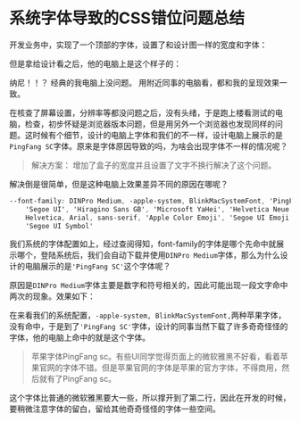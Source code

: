 # 系统字体导致的CSS错位问题总结

 开发业务中，实现了一个顶部的字体，设置了和设计图一样的宽度和字体：



但是拿给设计看之后，他的电脑上是这个样子的：



纳尼！！？ 经典的我电脑上没问题。 用附近同事的电脑看，都和我的呈现效果一致。

在核查了屏幕设置，分辨率等都没问题之后，没有头绪，于是跑上楼看测试的电脑，检查，初步怀疑是浏览器版本问题，但是用另外一个浏览器也发现同样的问题。这时候有个细节，设计的电脑上字体和我们的不一样，设计电脑上展示的是`PingFang SC`字体。原来是字体原因导致的吗，为啥会出现字体不一样的情况呢？

> 解决方案： 增加了盒子的宽度并且设置了文字不换行解决了这个问题。

解决倒是很简单，但是这种电脑上效果差异不同的原因在哪呢？

~~~css
--font-family: DINPro Medium, -apple-system, BlinkMacSystemFont, 'PingFang SC',
    'Segoe UI', 'Hiragino Sans GB', 'Microsoft YaHei', 'Helvetica Neue',
    Helvetica, Arial, sans-serif, 'Apple Color Emoji', 'Segoe UI Emoji',
    'Segoe UI Symbol'
~~~

我们系统的字体配置如上，经过查阅得知，font-family的字体是哪个先命中就展示哪个，登陆系统后，我们会自动下载并使用`DINPro Medium`字体，那么为什么设计的电脑展示的是`'PingFang SC'`这个字体呢？

原因是`DINPro Medium`字体主要是数字和符号相关的，因此可能出现一段文字命中两次的现象。效果如下：



在来看我们的系统配置，`-apple-system, BlinkMacSystemFont,`两种苹果字体，没有命中，于是到了`'PingFang SC'`字体，设计的同事当然下载了许多奇奇怪怪的字体，他的电脑上命中的就是这个字体。

> 苹果字体PingFang sc。有些UI同学觉得页面上的微软雅黑不好看，看着苹果官网的字体不错。但是苹果官网的字体是苹果的官方字体，不得商用，然后就有了PingFang sc。

这个字体比普通的微软雅黑要大一些，所以撑开到了第二行，因此在开发的时候，要稍微注意字体的留白，留给其他奇奇怪怪的字体一些空间。

